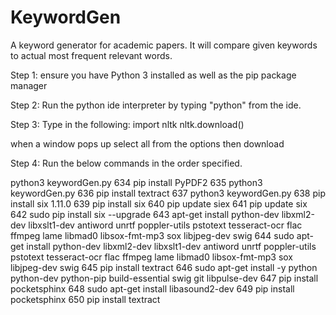 # KeywordGen
A keyword generator for academic papers. It will compare given keywords to actual most frequent relevant words.

Step 1:
ensure you have Python 3 installed as well as the pip package manager

Step 2: 
Run the python ide interpreter by typing "python" from the ide. 

Step 3: 
Type in the following:
import nltk
nltk.download()

when a window pops up select all from the options then download

Step 4: 
Run the below commands in the order specified. 

python3 keywordGen.py
  634  pip install PyPDF2
  635  python3 keywordGen.py
  636  pip install textract
  637  python3 keywordGen.py
  638  pip install six 1.11.0
  639  pip install six
  640  pip update siex
  641  pip update six
  642  sudo pip install six --upgrade
  643  apt-get install python-dev libxml2-dev libxslt1-dev antiword unrtf poppler-utils pstotext tesseract-ocr flac ffmpeg lame libmad0 libsox-fmt-mp3 sox libjpeg-dev swig
  644  sudo apt-get install python-dev libxml2-dev libxslt1-dev antiword unrtf poppler-utils pstotext tesseract-ocr flac ffmpeg lame libmad0 libsox-fmt-mp3 sox libjpeg-dev swig
  645  pip install textract
  646  sudo apt-get install -y python python-dev python-pip build-essential swig git libpulse-dev
  647  pip install pocketsphinx
  648  sudo apt-get install libasound2-dev
  649  pip install pocketsphinx
  650  pip install textract
